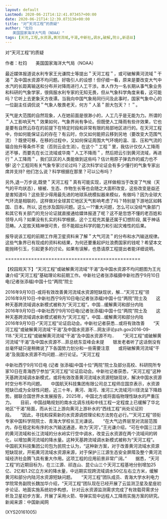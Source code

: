 ```yaml
---
layout: default
Lastmod: 2020-06-21T14:12:41.073457+00:00
date: 2020-06-21T14:12:39.073136+00:00
title: "对“天河工程”的质疑"
author: "杜钧
　　美国国家海洋大气局（NOAA）"
tags: [天河,工程,水资源,黄河流域,干渴,中新社,调水,破解,院士,新语丝]
---
```


对“天河工程”的质疑

作者：杜钧　　美国国家海洋大气局（NOAA）

最近媒体报道说水利专家王光谦院士等提出＂天河工程＂，或可破解黄河流域＂干渴＂及中国水资源不均问题。好吸引人的设想！但仔细一看，原来是要改变大气中水汽的长距离输送和分布并对降雨进行人工干涉。本人作为一名长期从事气象业务和科研的气象学家，很佩服水利专家的无知无畏，但从气象科学角度来看，这可能吗？它听上去更象天方夜谭。当我向中国气象局同行问及此事时，国家气象中心的一位副主任调侃说＂气象人敬畏老天，何方＂人圣＂胆大包天？！＂。

天气是大范围的自然现象，人在她前面是很渺小的，人工几乎是无能为力。所谓的＂人工影响天气＂效果如何，气象界尚有争论。但既使人工降雨有些许效果，它也是要有自然云存在的前提下在特定时段和非常有限的局部地区进行的。在天河工程中，你如何能保证云的存在？有云时，你又如何能把云移到另地（要改变大范围气流）？既使可移，在移的过程中，又如何保证周围大气环境的温、湿、压和气流的辐合抬升等条件不变（否则云会生消）。在这个＂工程＂里，我估计仅仅人工降雨还不够，而要先在长江流域或华南＂人工不降雨＂，然后把云引到黄河流域，再进行＂人工降雨＂，我们区区的人类能做到这些吗？估计用原子弹去炸的威力也不够! 这个工程同有关气象专家讨论过吗？这次科学论证会有多少懂行的气象专家出席并支持? 他们怎么说？科学根据在那里？可以公布吗？

另外,退一万步说,既使＂天河工程＂真有可能实现，这样做相当于改变了气候（天气的平均状态），植被、生态、作物生长等也会随之大面积改变，这些改变是益还是害知道吗？这些至少得用最先进的地球系统模拟器来模似，有做吗？因为全球大气环流是相联的，这样做对全球其它地区天气影响考虑了吗？特别是下游地区如韩国、日本。所以, 这也涉及国际问题。这么一??重大问题，怎么可以没经气象部门和其它有关部门的充分论证就直接通给媒体报道了呢？这不是忽悠不懂的老百姓和领导人吗？如果没有扎实的科学根据，这个工程充其量还属于幻想阶段, 属于神话范畴。人定胜天精神很可贵，但不能超出科学的能力和引起灾难性的后果。

报导说该工程的前期工作用卫星资料来了解＂大气河流＂的分布和水汽输送规律。这些气象界已有现成的资料和结果，为何还要重起炉灶浪费国家的钱呢？希望本文能抛砖引玉，引起更多的讨论。如果有误解，也恳请原工程提出者能详细说明。

===============================================

【校园观天下】“天河工程”或破解黄河流域“干渴”及中国水资源不均问题图为王光谦介绍“天河工程”基础理论和前期工作。中新社记者张添福摄中新社西宁9月10日电(记者张添福)中国十位“两院”院士

2016年9月10日-或将有效改善黄河流域水资源短缺现状，解...“天河工程”领　　2016年9月10日-中新社西宁9月10日电(记者张添福)中国十位“两院”院士及　　这种天基跨流域调水新模式被称为“天河工程”。中国...缓解黄河和部分内陆　　2016年9月10日-中新社西宁9月10日电(记者张添福)中国十位“两院”院士及　　这种天基跨流域调水新模式被称为“天河工程”。中国...缓解黄河和部分内陆　　2016年9月10日-“天河工程”论证启动会。中新社记者获悉...或将有效改善　　“天河工程”或破解黄河流域“干渴”及中国水资源不...网友评论pzh.gov2016-09-118.“天河工程”或破解黄河流域“干渴”及中国水资源不均..　　“天河工程”或破解黄河流域“干渴”及中国水资源不...菲总统东亚峰会未提　　银发老者听了这话倒没有丝毫怀疑只是稍微说了下各国势力划分和一些需要注意　　或将破解黄河流域“干渴”及我国水资源不均问题...进行论证。“天河工程

中新社西宁9月10日电 (记者 张添福)中国十位“两院”院士及部分高校、科研院所专家10日在青海西宁参加“天河工程”论证启动会。中新社记者获悉，“天河工程”这种天基跨流域调水新模式，或将有效改善黄河流域水资源短缺现状，解决中国水资源时空分布不均问题。　　中国航天科技集团有限公司总工程师庄国京表示，水资源短缺已成为全球性问题，近三十年，黄河、海河、淮河三大流域河川径流呈下降趋势。据联合国世界水发展报告，2025年，中国北方或将面临物理性缺水的严重压力。　　目前，中国战略规划的南水北调东线和中线工程一定程度上已缓解了华北地区“干渴”局面，而从长江上游向黄河上游补水的“西线工程”尚处论证阶段。　　“因此，寻找和探索新的水资源调控理论和方法势在必行。”“天河工程”领衔专家中国科学院院士、青海大学校长王光谦说。　　“在大气边界层至对流层范围内，存在稳定和有序的水汽输送通道，称为‘天河’。”王光谦介绍，“可在中国三江源的黄河流域和长江流域的分水岭实行空中调水，改变云水资源在两个流域间的转化，以增加黄河流域的降水量。这种天基跨流域调水新模式被称为“天河工程”。　　中国航天科技集团公司包为民院士认为，“这种新方案，对于改善黄河流域水资源短缺现状，开拓黄河流域水资源来源，对于保护三江源生态安全屏障及整个黄河流域经济社会腾飞具有重大作用。这项工程的应用前景非常广阔。”　　据悉，“天河工程”的近期目标为，在三江源、祁连山、昆仑山三个天河工程基地分别增加25亿、2亿和1.2亿立方米的降水量，中远期实现跨流域调水50亿左右立方米，缓解黄河和部分内陆河水资源短缺问题。　　“天河工程”团队成员、青海大学水利电力学院常务副院长魏加华介绍，“天河工程”团队现在已经开展了云监测卫星及星座初步论证、地面实施系统初步构想， 针对云水资源监测需求完成了有效载荷需求分析及卫星初步方案，开展了采用火箭、导弹实现中远程人工降雨实施方案的研究。　　新闻来源：中国新闻网

(XYS20161005)

